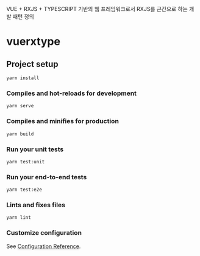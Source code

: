 VUE + RXJS + TYPESCRIPT 기반의 웹 프레임워크로서 RXJS를 근간으로 하는 개발 패턴 정의

# vuerxtype

## Project setup
```
yarn install
```

### Compiles and hot-reloads for development
```
yarn serve
```

### Compiles and minifies for production
```
yarn build
```

### Run your unit tests
```
yarn test:unit
```

### Run your end-to-end tests
```
yarn test:e2e
```

### Lints and fixes files
```
yarn lint
```

### Customize configuration
See [Configuration Reference](https://cli.vuejs.org/config/).
